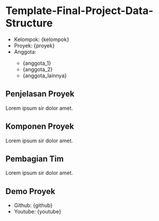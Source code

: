 # Template-Final-Project-Data-Structure

<ul>
  <li>Kelompok: {kelompok}</li>
  <li>Proyek: {proyek}</li>
  <li>Anggota:</li>
  <ul>
    <li>{anggota_1}</li>
    <li>{anggota_2}</li>
    <li>{anggota_lainnya}</li>
  </ul>
</ul>

## Penjelasan Proyek
<p>Lorem ipsum sir dolor amet.</p>

## Komponen Proyek
<p>Lorem ipsum sir dolor amet.</p>

## Pembagian Tim
<p>Lorem ipsum sir dolor amet.</p>

## Demo Proyek
<ul>
  <li>Github: {github}</li>
  <li>Youtube: {youtube}</li>
</ul>
